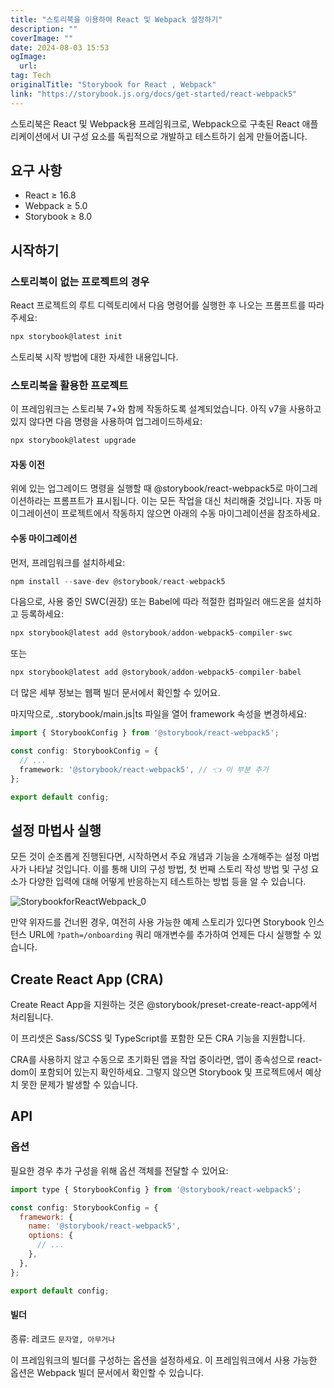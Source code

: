 ```yaml
---
title: "스토리북을 이용하여 React 및 Webpack 설정하기"
description: ""
coverImage: ""
date: 2024-08-03 15:53
ogImage: 
  url: 
tag: Tech
originalTitle: "Storybook for React , Webpack"
link: "https://storybook.js.org/docs/get-started/react-webpack5"
---
```





스토리북은 React 및 Webpack용 프레임워크로, Webpack으로 구축된 React 애플리케이션에서 UI 구성 요소를 독립적으로 개발하고 테스트하기 쉽게 만들어줍니다.

## 요구 사항

- React ≥ 16.8
- Webpack ≥ 5.0
- Storybook ≥ 8.0

## 시작하기



### 스토리북이 없는 프로젝트의 경우

React 프로젝트의 루트 디렉토리에서 다음 명령어를 실행한 후 나오는 프롬프트를 따라 주세요:

```js
npx storybook@latest init
```

스토리북 시작 방법에 대한 자세한 내용입니다.



### 스토리북을 활용한 프로젝트

이 프레임워크는 스토리북 7+와 함께 작동하도록 설계되었습니다. 아직 v7을 사용하고 있지 않다면 다음 명령을 사용하여 업그레이드하세요:

```js
npx storybook@latest upgrade
```

#### 자동 이전



위에 있는 업그레이드 명령을 실행할 때 @storybook/react-webpack5로 마이그레이션하라는 프롬프트가 표시됩니다. 이는 모든 작업을 대신 처리해줄 것입니다. 자동 마이그레이션이 프로젝트에서 작동하지 않으면 아래의 수동 마이그레이션을 참조하세요.

#### 수동 마이그레이션

먼저, 프레임워크를 설치하세요:

```js
npm install --save-dev @storybook/react-webpack5
```



다음으로, 사용 중인 SWC(권장) 또는 Babel에 따라 적절한 컴파일러 애드온을 설치하고 등록하세요:

```js
npx storybook@latest add @storybook/addon-webpack5-compiler-swc
```

또는

```js
npx storybook@latest add @storybook/addon-webpack5-compiler-babel
```



더 많은 세부 정보는 웹팩 빌더 문서에서 확인할 수 있어요.

마지막으로, .storybook/main.js|ts 파일을 열어 framework 속성을 변경하세요:

```typescript
import { StorybookConfig } from '@storybook/react-webpack5';

const config: StorybookConfig = {
  // ...
  framework: '@storybook/react-webpack5', // 👈 이 부분 추가
};

export default config;
```

## 설정 마법사 실행



모든 것이 순조롭게 진행된다면, 시작하면서 주요 개념과 기능을 소개해주는 설정 마법사가 나타날 것입니다. 이를 통해 UI의 구성 방법, 첫 번째 스토리 작성 방법 및 구성 요소가 다양한 입력에 대해 어떻게 반응하는지 테스트하는 방법 등을 알 수 있습니다.

![StorybookforReactWebpack_0](/assets/img/StorybookforReactWebpack_0.png)

만약 위자드를 건너뛴 경우, 여전히 사용 가능한 예제 스토리가 있다면 Storybook 인스턴스 URL에 `?path=/onboarding` 쿼리 매개변수를 추가하여 언제든 다시 실행할 수 있습니다.

## Create React App (CRA)



Create React App을 지원하는 것은 @storybook/preset-create-react-app에서 처리됩니다.

이 프리셋은 Sass/SCSS 및 TypeScript를 포함한 모든 CRA 기능을 지원합니다.

CRA를 사용하지 않고 수동으로 초기화된 앱을 작업 중이라면, 앱이 종속성으로 react-dom이 포함되어 있는지 확인하세요. 그렇지 않으면 Storybook 및 프로젝트에서 예상치 못한 문제가 발생할 수 있습니다.

## API



### 옵션

필요한 경우 추가 구성을 위해 옵션 객체를 전달할 수 있어요:

```js
import type { StorybookConfig } from '@storybook/react-webpack5';

const config: StorybookConfig = {
  framework: {
    name: '@storybook/react-webpack5',
    options: {
      // ...
    },
  },
};

export default config;
```

#### 빌더



종류: 레코드 `문자열, 아무거나`

이 프레임워크의 빌더를 구성하는 옵션을 설정하세요. 이 프레임워크에서 사용 가능한 옵션은 Webpack 빌더 문서에서 확인할 수 있습니다.